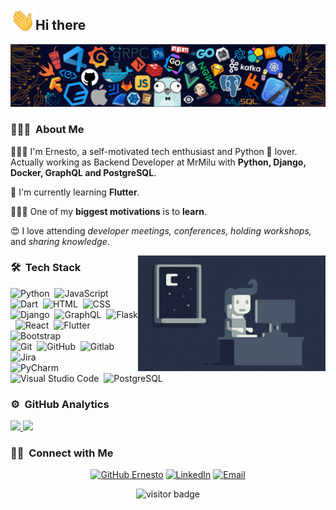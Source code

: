 <img alt="Night Coding" src="https://github.com/eamigo86/eamigo86/blob/main/assets/Hi.gif?raw=true" width='40' align="left"/><h2>Hi there </h2>

![Banner](https://github.com/eamigo86/eamigo86/blob/main/assets/header.png?raw=true)


### 👨🏻‍💻 &nbsp;About Me

👨🏽‍💻  I'm Ernesto, a self-motivated tech enthusiast and Python 🐍 lover. Actually working as Backend Developer at MrMilu with **Python, Django, Docker, GraphQL and PostgreSQL**.

🌱  I'm currently learning **Flutter**.

👨🏽‍🎓 One of my **biggest motivations** is to **learn**.

😍  I love attending *developer meetings, conferences, holding workshops,* and *sharing knowledge*.

<!--📄 &nbsp;Please have a look at my [Résumé](https://www.eamigo86.com/resume.html) for more details about me. I'm open to feedback and suggestions!-->

<img alt="Night Coding" src="https://raw.githubusercontent.com/AVS1508/AVS1508/master/assets/Night-Coding.gif" align="right"/>

### 🛠 &nbsp;Tech Stack

![Python](https://img.shields.io/badge/-Python-05122A?style=flat&logo=python)&nbsp;
![JavaScript](https://img.shields.io/badge/-JavaScript-05122A?style=flat&logo=javascript)&nbsp;
![Dart](https://img.shields.io/badge/-Dart-05122A?style=flat&logo=dart)&nbsp;
![HTML](https://img.shields.io/badge/-HTML-05122A?style=flat&logo=HTML5)&nbsp;
![CSS](https://img.shields.io/badge/-CSS-05122A?style=flat&logo=CSS3&logoColor=1572B6)&nbsp;\
![Django](https://img.shields.io/badge/-Django-05122A?style=flat&logo=django&logoColor=092E20)&nbsp;
![GraphQL](https://img.shields.io/badge/-GraphQL-05122A?style=flat&logo=graphql)&nbsp;
![Flask](https://img.shields.io/badge/-Flask-05122A?style=flat&logo=flask)&nbsp;
![React](https://img.shields.io/badge/-React-05122A?style=flat&logo=react)&nbsp;
![Flutter](https://img.shields.io/badge/-Flutter-05122A?style=flat&logo=flutter)&nbsp;
![Bootstrap](https://img.shields.io/badge/-Bootstrap-05122A?style=flat&logo=bootstrap&logoColor=563D7C)&nbsp;\
![Git](https://img.shields.io/badge/-Git-05122A?style=flat&logo=git)&nbsp;
![GitHub](https://img.shields.io/badge/-GitHub-05122A?style=flat&logo=github)&nbsp;
![Gitlab](https://img.shields.io/badge/-Gitlab-05122A?style=flat&logo=gitlab)&nbsp;
![Jira](https://img.shields.io/badge/-Jira-05122A?style=flat&logo=jira)&nbsp;\
![PyCharm](https://img.shields.io/badge/-PyCharm-05122A?style=flat&logo=pycharm)&nbsp;
![Visual Studio Code](https://img.shields.io/badge/-Visual%20Studio%20Code-05122A?style=flat&logo=visual-studio-code&logoColor=007ACC)&nbsp;
![PostgreSQL](https://img.shields.io/badge/-PostgreSQL-05122A?style=flat&logo=postgresql)&nbsp;

### ⚙️ &nbsp;GitHub Analytics

<p align="left">
<a href="https://github.com/eamigo86">
  <img height="180em" src="https://github-readme-stats-eight-theta.vercel.app/api?username=eamigo86&show_icons=true&theme=algolia&include_all_commits=true&count_private=true"/>
  <img height="180em" src="https://github-readme-stats-eight-theta.vercel.app/api/top-langs/?username=eamigo86&layout=compact&langs_count=8&theme=algolia"/>
</a>
</p>

### 🤝🏻 &nbsp;Connect with Me

<p align="center">
  <a href="https://github.com/eamigo86"><img src="https://img.icons8.com/bubbles/50/000000/github.png" alt="GitHub Ernesto"/></a>
  <a href="https://www.linkedin.com/in/eamigo86/"><img src="https://img.icons8.com/bubbles/50/000000/linkedin.png" alt="LinkedIn"/></a>
  <a href="mailto:eamigop86@gmail.com"><img src="https://img.icons8.com/bubbles/50/000000/gmail.png" alt="Email"/></a>
</p>
<p  align="center">
<img src="https://visitor-badge.laobi.icu/badge?page_id=eamigo86.eamigo86" alt="visitor badge"/>       
</p>
